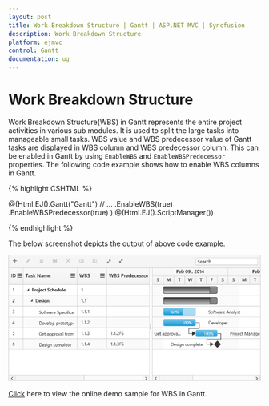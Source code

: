 ```yaml
---
layout: post
title: Work Breakdown Structure | Gantt | ASP.NET MVC | Syncfusion
description: Work Breakdown Structure
platform: ejmvc
control: Gantt
documentation: ug
---
```


# Work Breakdown Structure

Work Breakdown Structure(WBS) in Gantt represents the entire project activities in various sub modules. It is used to split the large tasks into manageable small tasks. WBS value and WBS predecessor value of Gantt tasks are displayed in WBS column and WBS predecessor column. This can be enabled in Gantt by using `EnableWBS` and `EnableWBSPredecessor` properties. The following code example shows how to enable WBS columns in Gantt.

{% highlight CSHTML %}

@(Html.EJ().Gantt("Gantt")
	// ...
	.EnableWBS(true)
	.EnableWBSPredecessor(true)
	)
@(Html.EJ().ScriptManager())

{% endhighlight %}

The below screenshot depicts the output of above code example.

![](WorkBreakdownStructure_images/wbs_img1.png)

[Click](https://mvc.syncfusion.com/demos/web/gantt/ganttwbs) here to view the online demo sample for WBS in Gantt.
